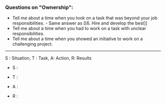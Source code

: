 ### Questions on "Ownership":

-   Tell me about a time when you took on a task that was beyond your job responsibilities. - Same answer as [[6. Hire and develop the best]] 
-   Tell me about a time when you had to work on a task with unclear responsibilities.
-   Tell me about a time when you showed an initiative to work on a challenging project.

<hr/>

S : Situation, T : Task, A: Action, R: Results

-   S : 
    
-   T : 
    
-   A : 
    
-   R : 
    